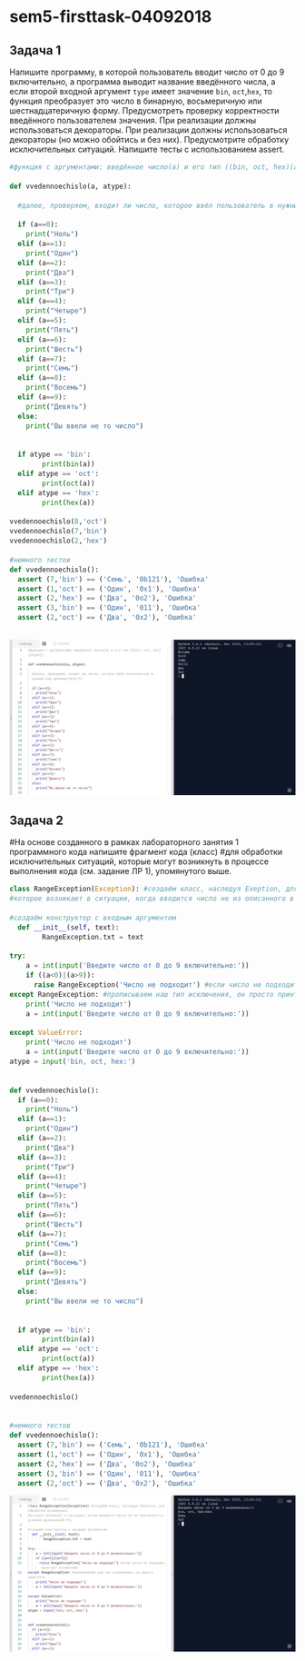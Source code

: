 # sem5-firsttask-04092018

## Задача 1

Напишите программу, в которой пользователь вводит число от 0 до 9 включительно, а программа выводит название введённого числа, а если второй входной аргумент ```type``` имеет значение ```bin```, ```oct```,```hex```, то функция преобразует это число в бинарную, восьмеричную или шестнадцатеричную форму. Предусмотреть проверку корректности введённого пользователем значения. При реализации должны использоваться декораторы. 
При реализации должны использоваться декораторы (но можно обойтись и без них). 
Предусмотрите обработку исключительных ситуаций. 
Напишите тесты с использованием assert.

```python
#функция c аргументами: введённое число(a) и его тип ((bin, oct, hex)(atype))

def vvedennoechislo(a, atype): 
  
  #далее, проверяем, входит ли число, которое ввёл пользователь в нужный нам промежуток(0-9)
  
  if (a==0): 
    print("Ноль")
  elif (a==1):
    print("Один")
  elif (a==2):
    print("Два")
  elif (a==3):
    print("Три")
  elif (a==4):
    print("Четыре")
  elif (a==5):
    print("Пять")         
  elif (a==6):
    print("Шесть")
  elif (a==7):
    print("Семь")
  elif (a==8):
    print("Восемь")
  elif (a==9):
    print("Девять")
  else:
    print("Вы ввели не то число")


  if atype == 'bin':
        print(bin(a))
  elif atype == 'oct':
        print(oct(a))
  elif atype == 'hex':
        print(hex(a))
    
vvedennoechislo(8,'oct')        
vvedennoechislo(7,'bin') 
vvedennoechislo(2,'hex')

#немного тестов
def vvedennoechislo(): 
  assert (7,'bin') == ('Семь', '0b121'), 'Ошибка'
  assert (1,'oct') == ('Один', '0x1'), 'Ошибка'
  assert (2,'hex') == ('Два', '0o2'), 'Ошибка'
  assert (3,'bin') == ('Один', '011'), 'Ошибка'
  assert (2,'oct') == ('Два', '0x2'), 'Ошибка'
  
```
![alt](https://github.com/herzenuni/sem5-firsttask-04092018-KsushaSeliv/blob/master/10.JPG)


## Задача 2

#На основе созданного в рамках лабораторного занятия 1 программного кода напишите фрагмент кода (класс)
#для обработки исключительных ситуаций, которые могут возникнуть в процессе выполнения кода (см. задание ЛР 1), упомянутого выше.

```python
class RangeException(Exception): #создаём класс, наследуя Exeption, для обработки исключения,
#которое возникает в ситуации, когда вводится число не из описанного в условии диапазона(0-9);

#создаём конструктор с входным аргументом
  def __init__(self, text): 
        RangeException.txt = text

try:
    a = int(input('Введите число от 0 до 9 включительно:'))
    if ((a<0)|(a>9)):
      raise RangeException('Число не подходит') #если число не подходит, вылетает исключение
except RangeException: #прописываем наш тип исключения, он просто принтится
    print('Число не подходит')
    a = int(input('Введите число от 0 до 9 включительно:'))

except ValueError:
    print('Число не подходит')
    a = int(input('Введите число от 0 до 9 включительно:'))
atype = input('bin, oct, hex:')


def vvedennoechislo(): 
  if (a==0): 
    print("Ноль")
  elif (a==1):
    print("Один")
  elif (a==2):
    print("Два")
  elif (a==3):
    print("Три")
  elif (a==4):
    print("Четыре")
  elif (a==5):
    print("Пять")         
  elif (a==6):
    print("Шесть")
  elif (a==7):
    print("Семь")
  elif (a==8):
    print("Восемь")
  elif (a==9):
    print("Девять")
  else:
    print("Вы ввели не то число")


  if atype == 'bin':
        print(bin(a))
  elif atype == 'oct':
        print(oct(a))
  elif atype == 'hex':
        print(hex(a))
    
vvedennoechislo()        


#немного тестов
def vvedennoechislo(): 
  assert (7,'bin') == ('Семь', '0b121'), 'Ошибка'
  assert (1,'oct') == ('Один', '0x1'), 'Ошибка'
  assert (2,'hex') == ('Два', '0o2'), 'Ошибка'
  assert (3,'bin') == ('Один', '011'), 'Ошибка'
  assert (2,'oct') == ('Два', '0x2'), 'Ошибка'
```
![alt](https://github.com/herzenuni/sem5-firsttask-04092018-KsushaSeliv/blob/master/11.JPG)

